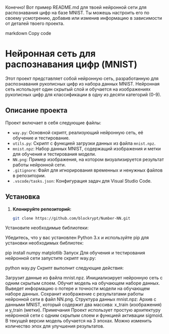 
Конечно! Вот пример README.md для твоей нейронной сети для распознавания цифр на базе MNIST. Ты можешь настроить его по своему усмотрению, добавив или изменив информацию в зависимости от деталей твоего проекта.

markdown
Copy code
# Нейронная сеть для распознавания цифр (MNIST)

Этот проект представляет собой нейронную сеть, разработанную для распознавания рукописных цифр из набора данных MNIST. Нейронная сеть использует один скрытый слой и обучается на изображениях рукописных цифр для классификации в одну из десяти категорий (0-9).

## Описание проекта

Проект включает в себя следующие файлы:
- `way.py`: Основной скрипт, реализующий нейронную сеть, её обучение и тестирование.
- `utils.py`: Скрипт с функцией загрузки данных из файла `mnist.npz`.
- `mnist.npz`: Набор данных MNIST, содержащий изображения и метки для обучения и тестирования модели.
- `NN.png`: Пример изображения, на котором визуализируется результат работы нейронной сети.
- `.gitignore`: Файл для игнорирования временных и ненужных файлов в репозитории.
- `.vscode/tasks.json`: Конфигурация задач для Visual Studio Code.

## Установка

1. **Клонируйте репозиторий:**

   ```sh
   git clone https://github.com/blockrypt/Number-NN.git

Установите необходимые библиотеки:

Убедитесь, что у вас установлен Python 3.x и используйте pip для установки необходимых библиотек:

pip install numpy matplotlib
Запуск
Для обучения и тестирования нейронной сети запустите скрипт way.py:

python way.py
Скрипт выполнит следующие действия:

Загрузит данные из файла mnist.npz.
Инициализирует нейронную сеть с одним скрытым слоем.
Обучит модель на обучающем наборе данных.
Выведет информацию о потере и точности модели на обучающем наборе данных.
Сохранит изображение с результатами работы нейронной сети в файл NN.png.
Структура данных
mnist.npz: Архив с данными MNIST, который содержит два массива: x_train (изображения) и y_train (метки).
Примечания
Проект использует простую архитектуру нейронной сети с одним скрытым слоем и функцией активации sigmoid.
В текущей версии модель обучается на 3 эпохах. Можно изменить количество эпох для улучшения результатов.
